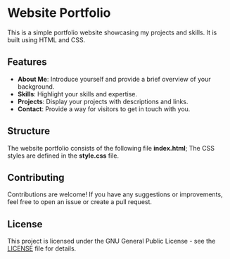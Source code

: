 # Website Portfolio

This is a simple portfolio website showcasing my projects and skills. It is built using HTML and CSS.

## Features

- **About Me**: Introduce yourself and provide a brief overview of your background.
- **Skills**: Highlight your skills and expertise.
- **Projects**: Display your projects with descriptions and links.
- **Contact**: Provide a way for visitors to get in touch with you.

## Structure

The website portfolio consists of the following file **index.html**;
The CSS styles are defined in the **style.css** file.

## Contributing

Contributions are welcome! If you have any suggestions or improvements, feel free to open an issue or create a pull request.

## License

This project is licensed under the GNU General Public License - see the [LICENSE](LICENSE) file for details.
